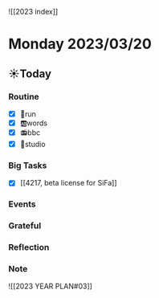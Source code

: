 ![[2023 index]]
# Monday 2023/03/20
## ☀Today
### Routine
- [x] 🏃run
- [x] 🆎words
- [x] 📻bbc
- [x] 📘studio
### Big Tasks
* [x] [[4217, beta license for SiFa]]
### Events
### Grateful
### Reflection
### Note

![[2023 YEAR PLAN#03]]